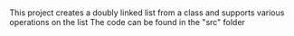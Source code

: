 # 
This project creates a doubly linked list from a class and supports various operations on the list
The code can be found in the "src" folder
